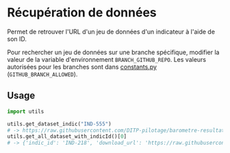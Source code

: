 # Récupération de données

Permet de retrouver l'URL d'un jeu de données d'un indicateur à l'aide de son ID.

Pour rechercher un jeu de données sur une branche spécifique, modifier la valeur de la variable d'environnement `BRANCH_GITHUB_REPO`. Les valeurs autorisées pour les branches sont dans [constants.py](./constants.py) (`GITHUB_BRANCH_ALLOWED`).

## Usage

```python
import utils

utils.get_dataset_indic("IND-555")
# -> https://raw.githubusercontent.com/DITP-pilotage/barometre-resultats/main/data/ind-555.csv
utils.get_all_dataset_with_indicId()[0]
# -> {'indic_id': 'IND-218', 'download_url': 'https://raw.githubusercontent.com/DITP-pilotage/barometre-resultats/main/data/ind-218.csv', 'name': 'ind-218.csv', 'path': 'data/ind-218.csv'}
```